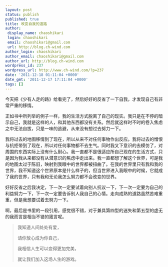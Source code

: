 ```yaml
---
layout: post
status: publish
published: true
title: 改变自我的道路
author:
 display_name: chaoshikari
 login: chaoshikari
 email: chaoshikari@gmail.com
 url: http://blog.ch-wind.com
author_login: chaoshikari
author_email: chaoshikari@gmail.com
author_url: http://blog.ch-wind.com
wordpress_id: 237
wordpress_url: http://www.ch-wind.com/?p=237
date: '2011-12-18 01:11:04 +0000'
date_gmt: '2011-12-17 17:11:04 +0000'
tags: []
---
```

今天把《少有人走的路》给看完了，然后好好的反省了一下自我，才发现自己有非常严重的移情。


正如书中所列举的例子一样，我的生活方式脱离了自己的现实。我只是在不停的暗示自己，我就是这样的人，和其他东西都没有关系。然后就这样时不时的卷入焦虑之中无法自拔，只是一味的逃避，从来没有想过去努力一下。


我将过去的地图移情到了现在，所以从来不对任何事物作出反应。我将过去的憎恨与抗拒带到了现在，所以对任何事物都不去生气。同时我又下意识的去模仿了，对周围的东西实际上没有什么耐心。我一直都不是很适应所自己现在的生活方式，只是因为我从来都没有从潜意识的焦虑中走出来。我一直都想了解这个世界，可是我的地图太过于陈旧，映射到我眼中的世界都被扭曲了。在我的世界里只有我和我的世界，我不知道这个世界原本是什么样子的，但当世界进入我眼中的时候，它就成了我的世界，只有我和无论我怎么努力都不会改变的世界。


好好反省之后我决定，下一次一定要试着向别人抗议一下，下一次一定要为自己的利益努力一下，下一次一定要告诉别人我自己的心情。走向成熟的道路虽然苦难重重，但是我想要试着去努力一下。


啊，最后是书里的一段引用，感觉很不错，对于兼具第四型的迷失和第五型的虚无的我而言是相当不错的箴言呢。



> 
> 我知道人间处处有爱，
> 
> 
> 请你放心成为你自己，
> 
> 
> 我相信人生可以变得更加完美，
> 
> 
> 就让我们加入这场人生的游戏。
> 
> 
> 


